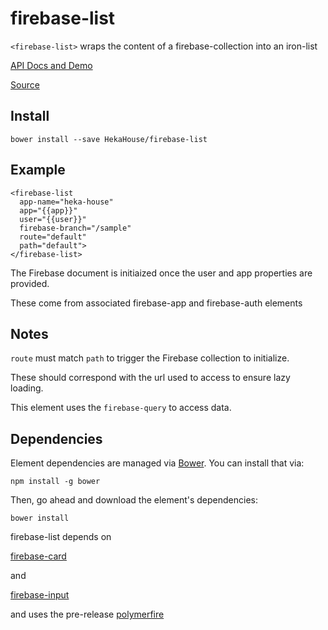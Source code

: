 # firebase-list

`<firebase-list>` wraps the content of a firebase-collection into an iron-list

[API Docs and Demo](https://heka-house-polymer-demos.firebaseapp.com/firebase-list)

[Source](http://github.com/hekahouse/firebase-list/)

## Install

    bower install --save HekaHouse/firebase-list

## Example

    <firebase-list
      app-name="heka-house"
      app="{{app}}"
      user="{{user}}"
      firebase-branch="/sample"
      route="default"
      path="default">
    </firebase-list>

The Firebase document is initiaized once the user and app properties are provided.

These come from associated firebase-app and firebase-auth elements

## Notes

`route` must match `path` to trigger the Firebase collection to initialize.

These should correspond with the url used to access to ensure lazy loading.

This element uses the `firebase-query` to access data.

## Dependencies

Element dependencies are managed via [Bower](http://bower.io/). You can
install that via:

    npm install -g bower

Then, go ahead and download the element's dependencies:

    bower install

firebase-list depends on

[firebase-card](https://heka-house-polymer-demos.firebaseapp.com/firebase-card)

and

[firebase-input](https://heka-house-polymer-demos.firebaseapp.com/firebase-input)

and uses the pre-release [polymerfire](https://github.com/firebase/polymerfire)
